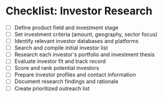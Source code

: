 # Checklist: Investor Research

- [ ] Define product field and investment stage
- [ ] Set investment criteria (amount, geography, sector focus)
- [ ] Identify relevant investor databases and platforms
- [ ] Search and compile initial investor list
- [ ] Research each investor's portfolio and investment thesis
- [ ] Evaluate investor fit and track record
- [ ] Score and rank potential investors
- [ ] Prepare investor profiles and contact information
- [ ] Document research findings and rationale
- [ ] Create prioritized outreach list
